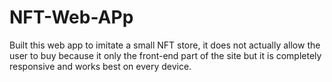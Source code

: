 # NFT-Web-APp
Built this web app to imitate a small NFT store, it does not actually allow the user to buy because it only the front-end part of the site but it is completely responsive and works best on every device.
